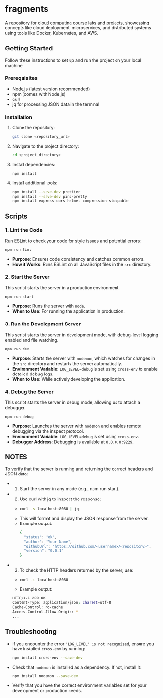 # fragments

A repository for cloud computing course labs and projects, showcasing concepts like cloud deployment, microservices, and distributed systems using tools like Docker, Kubernetes, and AWS.

## Getting Started

Follow these instructions to set up and run the project on your local machine.

### Prerequisites

- Node.js (latest version recommended)
- npm (comes with Node.js)
- curl
- jq for processing JSON data in the terminal

### Installation

1. Clone the repository:
   ```bash
   git clone <repository_url>
   ```
2. Navigate to the project directory:
   ```bash
   cd <project_directory>
   ```
3. Install dependencies:
   ```bash
   npm install
   ```
4. Install additional tools:
   ```bash
   npm install --save-dev prettier
   npm install --save-dev pino-pretty
   npm install express cors helmet compression stoppable
   ```

## Scripts

### **1. Lint the Code**

Run ESLint to check your code for style issues and potential errors:

```bash
npm run lint
```

- **Purpose**: Ensures code consistency and catches common errors.
- **How it Works**: Runs ESLint on all JavaScript files in the `src` directory.

### **2. Start the Server**

This script starts the server in a production environment.

```bash
npm run start
```

- **Purpose**: Runs the server with `node`.
- **When to Use**: For running the application in production.

### **3. Run the Development Server**

This script starts the server in development mode, with debug-level logging enabled and file watching.

```bash
npm run dev
```

- **Purpose**: Starts the server with `nodemon`, which watches for changes in the `src` directory and restarts the server automatically.
- **Environment Variable**: `LOG_LEVEL=debug` is set using `cross-env` to enable detailed debug logs.
- **When to Use**: While actively developing the application.

### **4. Debug the Server**

This script starts the server in debug mode, allowing us to attach a debugger.

```bash
npm run debug
```

- **Purpose**: Launches the server with `nodemon` and enables remote debugging via the inspect protocol.
- **Environment Variable**: `LOG_LEVEL=debug` is set using `cross-env`.
- **Debugger Address**: Debugging is available at `0.0.0.0:9229`.

## NOTES

To verify that the server is running and returning the correct headers and JSON data:

- 1. Start the server in any mode (e.g., npm run start).
- 2. Use curl with jq to inspect the response:
  - ```bash
    curl -s localhost:8080 | jq
    ```
  - This will format and display the JSON response from the server.
  - Example output:
    ```bash
    {
      "status": "ok",
      "author": "Your Name",
      "githubUrl": "https://github.com/<username>/<repository>",
      "version": "0.0.1"
    }
    ```
- 3. To check the HTTP headers returned by the server, use:
    - ```bash
      curl -i localhost:8080
      ```
    - Example output:
    ```bash
    HTTP/1.1 200 OK
    Content-Type: application/json; charset=utf-8
    Cache-Control: no-cache
    Access-Control-Allow-Origin: *
    ...
    ```

## Troubleshooting

- If you encounter the error `'LOG_LEVEL' is not recognized`, ensure you have installed `cross-env` by running:
  ```bash
  npm install cross-env --save-dev
  ```
- Check that `nodemon` is installed as a dependency. If not, install it:
  ```bash
  npm install nodemon --save-dev
  ```
- Verify that you have the correct environment variables set for your development or production needs.

